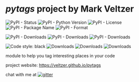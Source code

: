 
# *pytags* project by Mark Veltzer

![PyPI - Status](https://img.shields.io/pypi/status/pytags)
![PyPI - Python Version](https://img.shields.io/pypi/pyversions/pytags)
![PyPI - License](https://img.shields.io/pypi/l/pytags)
![PyPI - Package Name](https://img.shields.io/pypi/v/pytags)
![PyPI - Format](https://img.shields.io/pypi/format/pytags)

![PyPI - Downloads](https://img.shields.io/pypi/dd/pytags)
![PyPI - Downloads](https://img.shields.io/pypi/dw/pytags)
![PyPI - Downloads](https://img.shields.io/pypi/dm/pytags)

![Code style: black](https://img.shields.io/badge/code%20style-black-000000.svg)
![Downloads](https://pepy.tech/badge/pytags)
![Downloads](https://pepy.tech/badge/pytags/month)
![Downloads](https://pepy.tech/badge/pytags/week)



module to help you tag interesting places in your code

project website: <https://veltzer.github.io/pytags>

chat with me at [![gitter](https://badges.gitter.im/Join%20Chat.svg)](https://gitter.im/veltzer/mark.veltzer)


